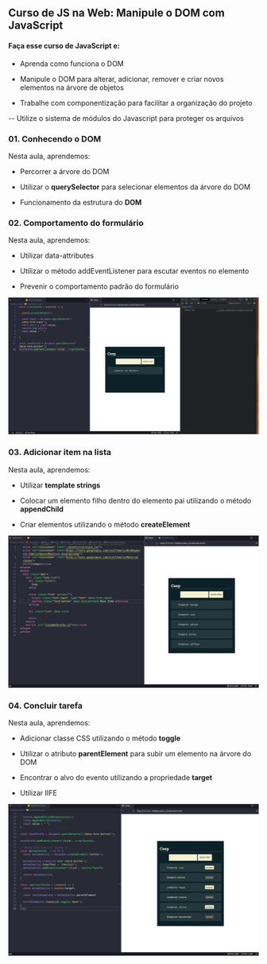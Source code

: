 ## Curso de JS na Web: Manipule o DOM com JavaScript


#### Faça esse curso de JavaScript e:
- Aprenda como funciona o DOM

- Manipule o DOM para alterar, adicionar, remover e criar novos elementos na árvore de objetos

- Trabalhe com componentização para facilitar a organização do projeto

-- Utilize o sistema de módulos do Javascript para proteger os arquivos

### 01. Conhecendo o DOM

Nesta aula, aprendemos:

- Percorrer a árvore do DOM

- Utilizar o **querySelector** para selecionar elementos da árvore do DOM

- Funcionamento da estrutura do **DOM**

### 02. Comportamento do formulário

Nesta aula, aprendemos:

- Utilizar data-attributes

- Utilizar o método addEventListener para escutar eventos no elemento

- Prevenir o comportamento padrão do formulário

![Comportamento do formulário](projeto_inicial/assets/prints/ComportamentoFormulario.png)

### 03. Adicionar item na lista

Nesta aula, aprendemos:

- Utilizar **template strings**

- Colocar um elemento filho dentro do elemento pai utilizando o método **appendChild**

- Criar elementos utilizando o método **createElement**

![Adicionar item na lista](projeto_inicial/assets/prints/AdicionandoItemLista.png)

### 04. Concluir tarefa

Nesta aula, aprendemos:

- Adicionar classe CSS utilizando o método **toggle**

- Utilizar o atributo **parentElement** para subir um elemento na árvore do DOM

- Encontrar o alvo do evento utilizando a propriedade **target**

- Utilizar IIFE

![Concluir tarefa](projeto_inicial/assets/prints/ConcluirTarefa.png)